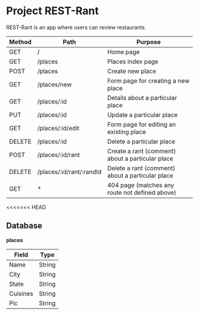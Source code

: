 # Project REST-Rant

REST-Rant is an app where users can review restaurants.

| Method | Path                     | Purpose                                          |
| ------ | ------------------------ | ------------------------------------------------ |
| GET    | /                        | Home page                                        |
| GET    | /places                  | Places index page                                |
| POST   | /places                  | Create new place                                 |
| GET    | /places/new              | Form page for creating a new place               |
| GET    | /places/:id              | Details about a particular place                 |
| PUT    | /places/:id              | Update a particular place                        |
| GET    | /places/:id/edit         | Form page for editing an existing place          |
| DELETE | /places/:id              | Delete a particular place                        |
| POST   | /places/:id/rant         | Create a rant (comment) about a particular place |
| DELETE | /places/:id/rant/:randId | Delete a rant (comment) about a particular place |
| GET    | \*                       | 404 page (matches any route not defined above)   |

<<<<<<< HEAD

## Database

**places**

| Field    | Type   |
| -------- | ------ |
| Name     | String |
| City     | String |
| State    | String |
| Cuisines | String |
| Pic      | String |
